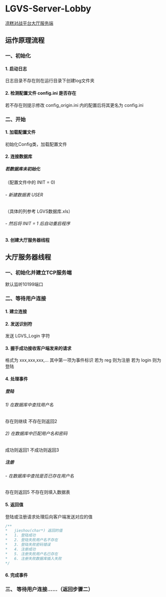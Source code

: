 
# LGVS-Server-Lobby

[凉糕对战平台大厅服务端](https://github.com/BadFishy/LGVS-Server-Login)

## 运作原理流程

### 一、初始化

#### 1. 启动日志

日志目录不存在则在运行目录下创建log文件夹

#### 2. 检测配置文件 config.ini 是否存在

若不存在则提示修改 config_origin.ini 内的配置后将其更名为 config.ini

### 二、开始

#### 1. 加载配置文件

初始化Config类，加载配置文件

#### 2. 连接数据库

##### 若数据库未初始化

（配置文件中的 INIT = 0)

###### - 新建数据表 USER

（具体的列参考 LGVS数据库.xls）

###### - 然后将 INIT = 1 后自动重启程序

#### 3. 创建大厅服务器线程

## 大厅服务器线程

### 一、初始化并建立TCP服务端
默认监听10199端口

### 二、等待用户连接

#### 1. 建立连接

#### 2. 发送识别符
发送 LGVS_Login 字符

#### 3. 握手成功接收客户端发来的请求
格式为 xxx,xxx,xxx,...
其中第一项为事件标识
若为 reg 则为注册
若为 login 则为登陆

#### 4. 处理事件
##### 登陆
###### 1) 在数据库中查找用户名
存在则继续 不存在则返回2
###### 2) 在数据库中匹配用户名和密码
成功则返回1 不成功则返回3

##### 注册
###### - 在数据库中查找是否已存在用户名
存在则返回5 不存在则填入数据表

#### 5. 返回值
登陆或注册请求处理后向客户端发送对应的值

```C++
/**
*	jieshou(char*) 返回的值
*	1. 登陆成功
*	2. 登陆失败用户名不存在
*	3. 登陆失败密码错误
*	4. 注册成功
*	5. 注册失败用户名已存在
*	6. 注册失败数据库插入失败
*/
```
#### 6. 完成事件
### 三、 等待用户连接……（返回步骤二）
